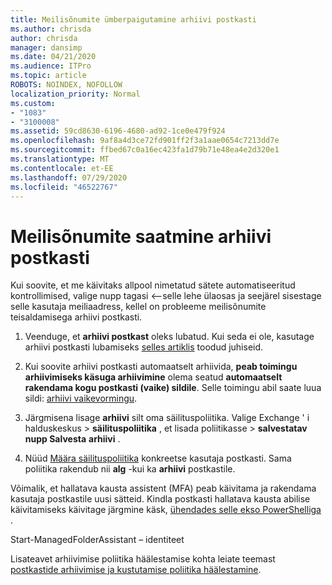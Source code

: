 ```yaml
---
title: Meilisõnumite ümberpaigutamine arhiivi postkasti
ms.author: chrisda
author: chrisda
manager: dansimp
ms.date: 04/21/2020
ms.audience: ITPro
ms.topic: article
ROBOTS: NOINDEX, NOFOLLOW
localization_priority: Normal
ms.custom:
- "1083"
- "3100008"
ms.assetid: 59cd8630-6196-4680-ad92-1ce0e479f924
ms.openlocfilehash: 9af8a4d3ce72fd901ff2f3a1aae0654c7213dd7e
ms.sourcegitcommit: ffbed67c0a16ec423fa1d79b71e48ea4e2d320e1
ms.translationtype: MT
ms.contentlocale: et-EE
ms.lasthandoff: 07/29/2020
ms.locfileid: "46522767"
---
```

# <a name="move-email-to-the-archive-mailbox"></a>Meilisõnumite saatmine arhiivi postkasti

Kui soovite, et me käivitaks allpool nimetatud sätete automatiseeritud kontrollimised, valige nupp tagasi <--selle lehe ülaosas ja seejärel sisestage selle kasutaja meiliaadress, kellel on probleeme meilisõnumite teisaldamisega arhiivi postkasti.

1. Veenduge, et **arhiivi postkast** oleks lubatud. Kui seda ei ole, kasutage arhiivi postkasti lubamiseks [selles artiklis](https://docs.microsoft.com/microsoft-365/compliance/enable-archive-mailboxes) toodud juhiseid.

2. Kui soovite arhiivi postkasti automaatselt arhiivida, **peab toimingu arhiivimiseks käsuga arhiivimine** olema seatud **automaatselt rakendama kogu postkasti (vaike) sildile**. Selle toimingu abil saate luua sildi: [arhiivi vaikevormingu](https://docs.microsoft.com/microsoft-365/compliance/set-up-an-archive-and-deletion-policy-for-mailboxes#create-a-custom-archive-default-policy-tag).

3. Järgmisena lisage **arhiivi** silt oma säilituspoliitika. Valige Exchange ' i halduskeskus > **säilituspoliitika** , et lisada poliitikasse > **salvestatav nupp Salvesta** **arhiivi** .

4. Nüüd [Määra säilituspoliitika](https://docs.microsoft.com/exchange/security-and-compliance/messaging-records-management/apply-retention-policy) konkreetse kasutaja postkasti. Sama poliitika rakendub nii **alg** -kui ka **arhiivi** postkastile.

Võimalik, et hallatava kausta assistent (MFA) peab käivitama ja rakendama kasutaja postkastile uusi sätteid. Kindla postkasti hallatava kausta abilise käivitamiseks käivitage järgmine käsk, [ühendades selle ekso PowerShelliga](https://docs.microsoft.com/powershell/exchange/exchange-online/connect-to-exchange-online-powershell/connect-to-exchange-online-powershell?view=exchange-ps) .
  
Start-ManagedFolderAssistant – identiteet<name of the mailbox>

Lisateavet arhiivimise poliitika häälestamise kohta leiate teemast [postkastide arhiivimise ja kustutamise poliitika häälestamine](https://docs.microsoft.com/microsoft-365/compliance/set-up-an-archive-and-deletion-policy-for-mailboxes#step-1-enable-archive-mailboxes-for-users).
  